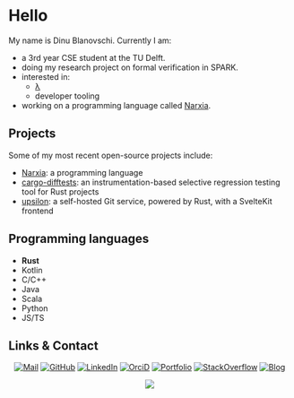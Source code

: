 # Hello

My name is Dinu Blanovschi. Currently I am:

- a 3rd year CSE student at the TU Delft.
- doing my research project on formal verification in SPARK.
- interested in:
    - [λ](https://en.wikipedia.org/wiki/Programming_language_theory)
    - developer tooling
- working on a programming language called [Narxia](https://github.com/dnbln/narxia).

## Projects

Some of my most recent open-source projects include:

- [Narxia](https://github.com/dnbln/narxia): a programming language
- [cargo-difftests](https://github.com/dnbln/cargo-difftests): an instrumentation-based selective regression testing tool for Rust projects
- [upsilon](https://github.com/dnbln/upsilon): a self-hosted Git service, powered by Rust, with a SvelteKit frontend

## Programming languages

- **Rust**
- Kotlin
- C/C++
- Java
- Scala
- Python
- JS/TS

## Links & Contact

<div align="center">

[![Mail](https://img.shields.io/badge/Mail-D14836?style=for-the-badge&logo=mail&logoColor=white)](mailto:dinu@dnbln.dev)
[![GitHub](https://img.shields.io/badge/GitHub-100000?style=for-the-badge&logo=github&logoColor=white)](https://github.com/dnbln)
[![LinkedIn](https://img.shields.io/badge/LinkedIn-0077B5?style=for-the-badge&logo=linkedin&logoColor=white)](https://linkedin.com/in/dnbln)
[![OrciD](https://img.shields.io/badge/orcid-A6CE39?style=for-the-badge&logo=orcid&logoColor=white)](https://orcid.org/0009-0004-6354-9292)
[![Portfolio](https://img.shields.io/badge/Portfolio-255E63?style=for-the-badge&logo=About.me&logoColor=white)](https://dnbln.dev/projects/)
[![StackOverflow](https://img.shields.io/badge/Stack_Overflow-FE7A16?style=for-the-badge&logo=stack-overflow&logoColor=white)](https://stackoverflow.com/users/12576629/dinu)
[![Blog](https://img.shields.io/badge/RSS-FFA500?style=for-the-badge&logo=rss&logoColor=white)](https://dnbln.dev/index.xml)

</p>

![](https://komarev.com/ghpvc/?username=dnbln)
